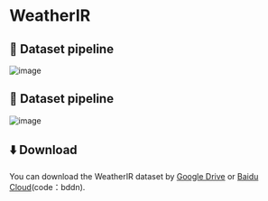 # WeatherIR



## :hammer: Dataset pipeline
![image](https://github.com/guanqiyuan/WeatherIR/blob/main/figs/data_pipeline.jpg)


## :date: Dataset pipeline
![image](https://github.com/guanqiyuan/WeatherIR/blob/main/figs/dataset_show.jpg)



## ⬇️ Download
You can download the WeatherIR dataset by  [Google Drive](https://pan.baidu.com/s/12nypp2MpLGN-1SsL-eNURw) or [Baidu Cloud](https://pan.baidu.com/s/12nypp2MpLGN-1SsL-eNURw)(code：bddn).
